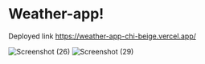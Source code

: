 # Weather-app!

Deployed link   https://weather-app-chi-beige.vercel.app/

![Screenshot (26)](https://user-images.githubusercontent.com/120211978/221583465-63feab5f-9408-4552-b9e2-114ccd8f0732.png)
![Screenshot (29)](https://user-images.githubusercontent.com/120211978/221583458-e148cd97-efd5-4df5-97d0-8d1902ad025a.png)
